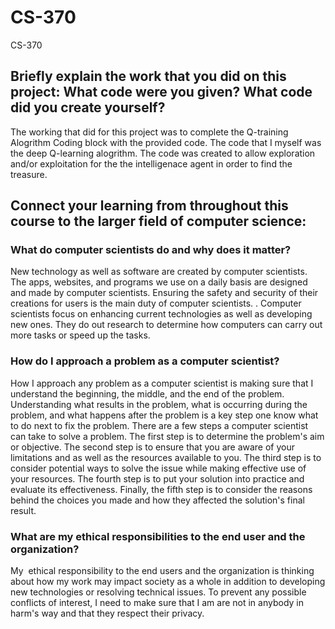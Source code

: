 # CS-370
CS-370

## Briefly explain the work that you did on this project: What code were you given? What code did you create yourself?

The working that did for this project was to complete the Q-training Alogrithm Coding block with the provided code. The code that I myself was the deep Q-learning alogrithm.
The code was created to allow exploration and/or exploitation for the the intelligenace agent in order to find the treasure. 

## Connect your learning from throughout this course to the larger field of computer science:

### What do computer scientists do and why does it matter?

New technology as well as software are created by computer scientists. The apps, websites, and programs we use on a daily basis are designed and made by computer scientists. Ensuring the safety and security of their creations for users is the main duty of computer scientists. . Computer scientists focus on enhancing current technologies as well as developing new ones. They do out research to determine how computers can carry out more tasks or speed up the tasks.

### How do I approach a problem as a computer scientist?

How I approach any problem as a computer scientist is making sure that I understand the beginning, the middle, and the end of the problem. Understanding what results in the problem, what is occurring during the problem, and what happens after the problem is a key step one know what to do next to fix the problem. There are a few steps a computer scientist can take to solve a problem. The first step is to determine the problem's aim or objective. The second step is to ensure that you are aware of your limitations and as well as the resources available to you. The third step is to consider potential ways to solve the issue while making effective use of your resources. The fourth step is to put your solution into practice and evaluate its effectiveness. Finally, the fifth step is to consider the reasons behind the choices you made and how they affected the solution's final result. 

### What are my ethical responsibilities to the end user and the organization?

My  ethical responsibility to the end users and the organization is thinking about how my work may impact society as a whole in addition to developing new technologies or resolving technical issues. To prevent any possible conflicts of interest, I need to make sure that I am are not in anybody in harm's way and that they respect their privacy.

